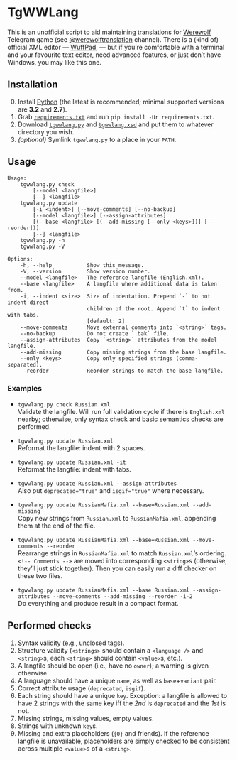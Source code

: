 # TgWWLang

This is an unofficial script to aid maintaining translations for [Werewolf][werewolf] Telegram game
(see [@werewolftranslation][translation] channel). There is a (kind of) official XML editor —
[WuffPad][wuffpad], — but if you’re comfortable with a terminal and your favourite text editor, need
advanced features, or just don’t have Windows, you may like this one.

[werewolf]:    https://github.com/GreyWolfDev/Werewolf
[translation]: https://t.me/werewolftranslation
[wuffpad]:     https://telegra.ph/WuffPad-05-18


## Installation

0. Install [Python][python] (the latest is recommended; minimal supported versions are
   **3.2** and **2.7**).
1. Grab [`requirements.txt`][requirements] and run `pip install -Ur requirements.txt`.
2. Download [`tgwwlang.py`][tgwwlang-py] and [`tgwwlang.xsd`][tgwwlang-xsd] and put them to whatever
   directory you wish.
3. _(optional)_ Symlink `tgwwlang.py` to a place in your `PATH`.

[python]:       https://www.python.org/downloads/
[requirements]: https://raw.githubusercontent.com/CordarionTheGrey/TgWWLang/master/requirements.txt
[tgwwlang-py]:  https://raw.githubusercontent.com/CordarionTheGrey/TgWWLang/master/tgwwlang.py
[tgwwlang-xsd]: https://raw.githubusercontent.com/CordarionTheGrey/TgWWLang/master/tgwwlang.xsd


## Usage

<!-- [[[cog import tgwwlang; cog.outl("```%s```" % tgwwlang.__doc__)]]] -->
```
Usage:
    tgwwlang.py check
        [--model <langfile>]
        [--] <langfile>
    tgwwlang.py update
        [-i <indent>] [--move-comments] [--no-backup]
        [--model <langfile>] [--assign-attributes]
        [(--base <langfile> [(--add-missing [--only <keys>])] [--reorder])]
        [--] <langfile>
    tgwwlang.py -h
    tgwwlang.py -V

Options:
    -h, --help           Show this message.
    -V, --version        Show version number.
    --model <langfile>   The reference langfile (English.xml).
    --base <langfile>    A langfile where additional data is taken from.
    -i, --indent <size>  Size of indentation. Prepend `-` to not indent direct
                         children of the root. Append `t` to indent with tabs.
                         [default: 2]
    --move-comments      Move external comments into `<string>` tags.
    --no-backup          Do not create `.bak` file.
    --assign-attributes  Copy `<string>` attributes from the model langfile.
    --add-missing        Copy missing strings from the base langfile.
    --only <keys>        Copy only specified strings (comma-separated).
    --reorder            Reorder strings to match the base langfile.
```
<!-- [[[end]]] (checksum: fccb189e0b8a613a6149d821552fd242) -->


### Examples

*   `tgwwlang.py check Russian.xml`  
    Validate the langfile. Will run full validation cycle if there is `English.xml` nearby;
    otherwise, only syntax check and basic semantics checks are performed.

*   `tgwwlang.py update Russian.xml`  
    Reformat the langfile: indent with 2 spaces.

*   `tgwwlang.py update Russian.xml -it`  
    Reformat the langfile: indent with tabs.

*   `tgwwlang.py update Russian.xml --assign-attributes`  
    Also put `deprecated="true"` and `isgif="true"` where necessary.

*   `tgwwlang.py update RussianMafia.xml --base=Russian.xml --add-missing`  
    Copy new strings from `Russian.xml` to `RussianMafia.xml`, appending them at the end
    of the file.

*   `tgwwlang.py update RussianMafia.xml --base=Russian.xml --move-comments --reorder`  
    Rearrange strings in `RussianMafia.xml` to match `Russian.xml`’s ordering. `<!-- Comments -->`
    are moved into corresponding `<string>`s (otherwise, they’ll just stick together). Then you can
    easily run a diff checker on these two files.

*   `tgwwlang.py update RussianMafia.xml --base Russian.xml --assign-attributes --move-comments
    --add-missing --reorder -i-2`  
    Do everything and produce result in a compact format.


## Performed checks

1. Syntax validity (e.g., unclosed tags).
2. Structure validity (`<strings>` should contain a `<language />` and `<string>`s, each `<string>`
   should contain `<value>`s, etc.).
3. A langfile should be open (i.e., have no `owner`); a warning is given otherwise.
4. A language should have a unique `name`, as well as `base`+`variant` pair.
5. Correct attribute usage (`deprecated`, `isgif`).
6. Each string should have a unique `key`. Exception: a langfile is allowed to have 2 strings with
   the same key iff the _2nd_ is `deprecated` and the _1st_ is not.
7. Missing strings, missing values, empty values.
8. Strings with unknown `key`s.
9. Missing and extra placeholders (`{0}` and friends). If the reference langfile is unavailable,
   placeholders are simply checked to be consistent across multiple `<value>`s of a `<string>`.
